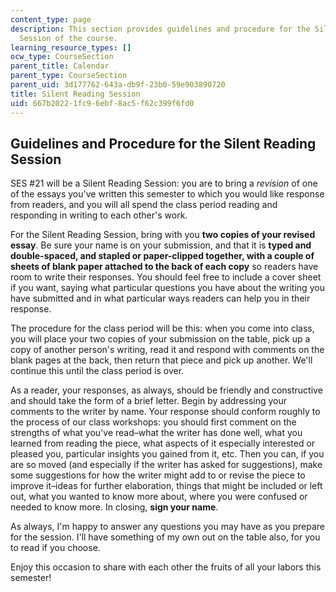 ```yaml
---
content_type: page
description: This section provides guidelines and procedure for the Silent Reading
  Session of the course.
learning_resource_types: []
ocw_type: CourseSection
parent_title: Calendar
parent_type: CourseSection
parent_uid: 3d177762-643a-db9f-23b0-59e903890720
title: Silent Reading Session
uid: 667b2022-1fc9-6ebf-8ac5-f62c399f6fd0
---
```


Guidelines and Procedure for the Silent Reading Session
-------------------------------------------------------

SES #21 will be a Silent Reading Session: you are to bring a _revision_ of one of the essays you've written this semester to which you would like response from readers, and you will all spend the class period reading and responding in writing to each other's work.

For the Silent Reading Session, bring with you **two copies of your revised essay**. Be sure your name is on your submission, and that it is **typed and double-spaced, and stapled or paper-clipped together, with a couple of sheets of blank paper attached to the back of each copy** so readers have room to write their responses. You should feel free to include a cover sheet if you want, saying what particular questions you have about the writing you have submitted and in what particular ways readers can help you in their response.

The procedure for the class period will be this: when you come into class, you will place your two copies of your submission on the table, pick up a copy of another person's writing, read it and respond with comments on the blank pages at the back, then return that piece and pick up another. We'll continue this until the class period is over.

As a reader, your responses, as always, should be friendly and constructive and should take the form of a brief letter. Begin by addressing your comments to the writer by name. Your response should conform roughly to the process of our class workshops: you should first comment on the strengths of what you've read–what the writer has done well, what you learned from reading the piece, what aspects of it especially interested or pleased you, particular insights you gained from it, etc. Then you can, if you are so moved (and especially if the writer has asked for suggestions), make some suggestions for how the writer might add to or revise the piece to improve it–ideas for further elaboration, things that might be included or left out, what you wanted to know more about, where you were confused or needed to know more. In closing, **sign your name**.

As always, I'm happy to answer any questions you may have as you prepare for the session. I'll have something of my own out on the table also, for you to read if you choose.

Enjoy this occasion to share with each other the fruits of all your labors this semester!